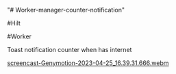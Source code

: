 "# Worker-manager-counter-notification" 

#Hilt

#Worker

Toast notification counter when has internet


[screencast-Genymotion-2023-04-25_16.39.31.666.webm](https://user-images.githubusercontent.com/52882277/234238836-fa16018a-f173-4742-b13b-b2cbeec2a23f.webm)
